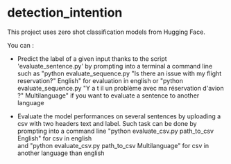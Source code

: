 # detection_intention


This project uses zero shot classification models from Hugging Face. 

You can : 
- Predict the label of a given input thanks to the script 'evaluate_sentence.py' by prompting into a terminal a command line such as
"python evaluate_sequence.py "Is there an issue with my flight reservation?" English" for evaluation in english
or "python evaluate_sequence.py "Y a t il un problème avec ma réservation d'avion ?" Multilanguage" if you want to evaluate a sentence to another language

- Evaluate the model performances on several sentences by uploading a csv with two headers text and label. 
Such task can be done by prompting into a command line "python evaluate_csv.py path_to_csv English" for csv in english  
and "python evaluate_csv.py path_to_csv Multilanguage" for csv in another language than english

